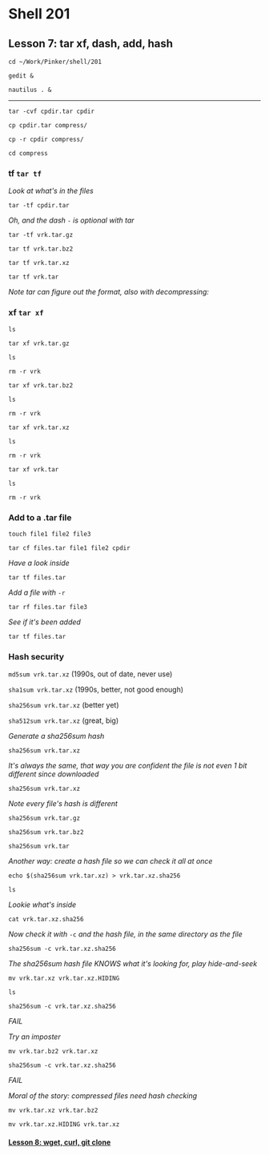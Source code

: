 # Shell 201
## Lesson 7: tar xf, dash, add, hash

`cd ~/Work/Pinker/shell/201`

`gedit &`

`nautilus . &`
___

`tar -cvf cpdir.tar cpdir`

`cp cpdir.tar compress/`

`cp -r cpdir compress/`

`cd compress`

### tf `tar tf`

*Look at what's in the files*

`tar -tf cpdir.tar`

*Oh, and the dash* `-` *is optional with tar*

`tar -tf vrk.tar.gz`

`tar tf vrk.tar.bz2`

`tar tf vrk.tar.xz`

`tar tf vrk.tar`

*Note tar can figure out the format, also with decompressing:*

### xf `tar xf`

`ls`

`tar xf vrk.tar.gz`

`ls`

`rm -r vrk`

`tar xf vrk.tar.bz2`

`ls`

`rm -r vrk`

`tar xf vrk.tar.xz`

`ls`

`rm -r vrk`

`tar xf vrk.tar`

`ls`

`rm -r vrk`

### Add to a .tar file

`touch file1 file2 file3`

`tar cf files.tar file1 file2 cpdir`

*Have a look inside*

`tar tf files.tar`

*Add a file with* `-r`

`tar rf files.tar file3`

*See if it's been added*

`tar tf files.tar`

### Hash security

`md5sum vrk.tar.xz` (1990s, out of date, never use)

`sha1sum vrk.tar.xz` (1990s, better, not good enough)

`sha256sum vrk.tar.xz` (better yet)

`sha512sum vrk.tar.xz` (great, big)

*Generate a sha256sum hash*

`sha256sum vrk.tar.xz`

*It's always the same, that way you are confident the file is not even 1 bit different since downloaded*

`sha256sum vrk.tar.xz`

*Note every file's hash is different*

`sha256sum vrk.tar.gz`

`sha256sum vrk.tar.bz2`

`sha256sum vrk.tar`

*Another way: create a hash file so we can check it all at once*

`echo $(sha256sum vrk.tar.xz) > vrk.tar.xz.sha256`

`ls`

*Lookie what's inside*

`cat vrk.tar.xz.sha256`

*Now check it with* `-c` *and the hash file, in the same directory as the file*

`sha256sum -c vrk.tar.xz.sha256`

*The sha256sum hash file KNOWS what it's looking for, play hide-and-seek*

`mv vrk.tar.xz vrk.tar.xz.HIDING`

`ls`

`sha256sum -c vrk.tar.xz.sha256`

*FAIL*

*Try an imposter*

`mv vrk.tar.bz2 vrk.tar.xz`

`sha256sum -c vrk.tar.xz.sha256`

*FAIL*

*Moral of the story: compressed files need hash checking*

`mv vrk.tar.xz vrk.tar.bz2`

`mv vrk.tar.xz.HIDING vrk.tar.xz`

#### [Lesson 8: wget, curl, git clone](https://github.com/inkVerb/pinker/blob/master/201-shell/Lesson-08.md)
